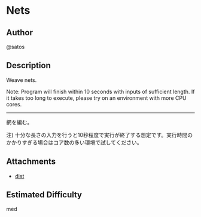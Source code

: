 # Nets

## Author

@satos

## Description

<!-- ここに英語の問題文を書く -->

Weave nets.

Note: Program will finish within 10 seconds with inputs of sufficient length. If it takes too long to execute, please try on an environment with more CPU cores.

---

<!-- ここに日本語の問題文を書く -->

網を編む。

注) 十分な長さの入力を行うと10秒程度で実行が終了する想定です。実行時間のかかりすぎる場合はコア数の多い環境で試してください。

## Attachments

<!-- 添付ファイルのリストを書いてください。tar.gzなどで固めて配布する場合はディレクトリへのリンクを貼ってください。 -->

* [dist](dist)

## Estimated Difficulty

<!-- easy, easy-med, med, med-hard, hard -->

med
